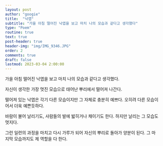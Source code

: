 ```yaml
---
layout: post
author: "googie"
title:  "낙엽"
subtitle: "가을 아침 떨어진 낙엽을 보고 마치 나의 모습과 같다고 생각했다"
type: "Poem"
routine: true
text: true
post-header: true
header-img: "img/IMG_9346.JPG"
order: 2
comments: true
draft: false
lastmod: 2023-03-04 2:00:00
---
```


가을 아침 떨어진 낙엽을 보고 마치 나의 모습과 같다고 생각했다.

자신이 생각한 가장 멋진 모습으로 태어난 뿌리에서 떨어져 나간다.

떨어져 있는 낙엽은 각기 다른 모습이지만 그 자체로 충분히 예쁘다. 오히려 다른 모습이어서 더욱 예쁜듯하다.

바람이 불어 날리기도, 사람들의 발에 밟히거나 채이기도 한다. 하지만 날리는 그 모습도 멋지다.

그런 일련의 과정을 마치고 다시 가루가 되어 자신의 뿌리로 돌아가 양분이 된다. 그 마지막 모습까지도 제 역할을 다 한다.
